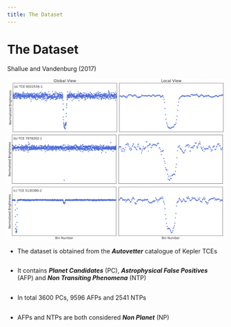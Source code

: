 ```yaml
---
title: The Dataset
---
```


# The Dataset

Shallue and Vandenburg (2017)

<div class="grid grid-cols-5 justify-center justify-items-center items-start mt-8">
<div class="col-span-2 self-center">
<div>
  <img src="/images/transit_curve_1.png" class="w-125 shadow-xl" />
  </div>
  <div>
  <img src="/images/transit_curve_2.png" class="w-125 shadow-xl" />
  </div>
  <div>
  <img src="/images/transit_curve_3.png" class="w-125 shadow-xl" />
  </div>
</div>
<div class="list ml-5 col-span-3">
<p class="">

* The dataset is obtained from the ***Autovetter*** catalogue of Kepler TCEs
* It contains ***Planet Candidates*** (PC), ***Astrophysical False Positives*** (AFP) and ***Non Transiting Phenomena*** (NTP)
* In total $3600$ PCs, $9596$ AFPs and $2541$ NTPs
* AFPs and NTPs are both considered ***Non Planet*** (NP)

</p>

</div>
</div>

<style>

  .list li{
    margin-bottom: 1.8rem !important;
  }
  .not-active {
    opacity: 15%;
}
</style>

<!--
Global View: 1 Orbital Period
Local View: 4 Transit Durations
-->
